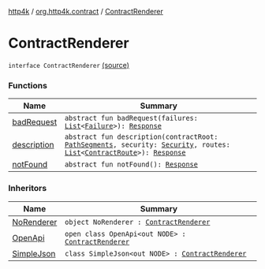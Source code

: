 [http4k](../../index.md) / [org.http4k.contract](../index.md) / [ContractRenderer](./index.md)

# ContractRenderer

`interface ContractRenderer` [(source)](https://github.com/http4k/http4k/blob/master/http4k-contract/src/main/kotlin/org/http4k/contract/ContractRenderer.kt#L6)

### Functions

| Name | Summary |
|---|---|
| [badRequest](bad-request.md) | `abstract fun badRequest(failures: `[`List`](https://kotlinlang.org/api/latest/jvm/stdlib/kotlin.collections/-list/index.html)`<`[`Failure`](../../org.http4k.lens/-failure/index.md)`>): `[`Response`](../../org.http4k.core/-response/index.md) |
| [description](description.md) | `abstract fun description(contractRoot: `[`PathSegments`](../-path-segments/index.md)`, security: `[`Security`](../-security/index.md)`, routes: `[`List`](https://kotlinlang.org/api/latest/jvm/stdlib/kotlin.collections/-list/index.html)`<`[`ContractRoute`](../-contract-route/index.md)`>): `[`Response`](../../org.http4k.core/-response/index.md) |
| [notFound](not-found.md) | `abstract fun notFound(): `[`Response`](../../org.http4k.core/-response/index.md) |

### Inheritors

| Name | Summary |
|---|---|
| [NoRenderer](../-no-renderer/index.md) | `object NoRenderer : `[`ContractRenderer`](./index.md) |
| [OpenApi](../-open-api/index.md) | `open class OpenApi<out NODE> : `[`ContractRenderer`](./index.md) |
| [SimpleJson](../-simple-json/index.md) | `class SimpleJson<out NODE> : `[`ContractRenderer`](./index.md) |
